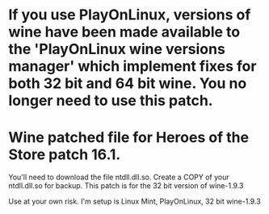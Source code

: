 # If you use PlayOnLinux, versions of wine have been made available to the 'PlayOnLinux wine versions manager' which implement fixes for both 32 bit and 64 bit wine. You no longer need to use this patch.

# Wine patched file for Heroes of the Store patch 16.1.
You'll need to download the file ntdll.dll.so.
Create a COPY of your ntdll.dll.so for backup.
This patch is for the 32 bit version of wine-1.9.3

Use at your own risk. I'm setup is Linux Mint, PlayOnLinux, 32 bit wine-1.9.3
